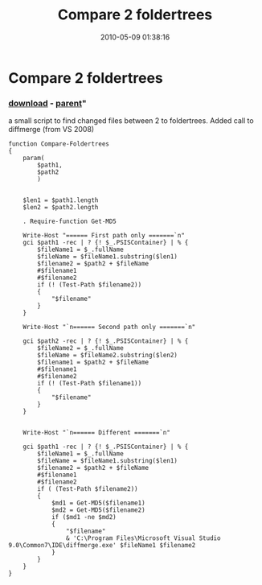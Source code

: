 ﻿---
pid:            1827
parent:         1826
children:       
poster:         Bernd Kriszio
title:          Compare 2 foldertrees
date:           2010-05-09 01:38:16
format:         posh
---

# Compare 2 foldertrees

### [download](1827.ps1) - [parent](1826.md)"

a small script to find changed files between 2 to foldertrees. Added call to diffmerge (from VS 2008) 

```posh
function Compare-Foldertrees 
{
    param(
        $path1, 
        $path2
        )


    $len1 = $path1.length 
    $len2 = $path2.length 

    . Require-function Get-MD5

    Write-Host "====== First path only =======`n"
    gci $path1 -rec | ? {! $_.PSISContainer} | % { 
        $fileName1 = $_.fullName
        $fileName = $fileName1.substring($len1)
        $filename2 = $path2 + $fileName
        #$filename1
        #$filename2
        if (! (Test-Path $filename2))
        {
            "$filename"
        } 
    }

    Write-Host "`n====== Second path only =======`n"

    gci $path2 -rec | ? {! $_.PSISContainer} | % { 
        $fileName2 = $_.fullName
        $fileName = $fileName2.substring($len2)
        $filename1 = $path2 + $fileName
        #$filename1
        #$filename2
        if (! (Test-Path $filename1))
        {
            "$filename"
        } 
    }


    Write-Host "`n====== Different =======`n"

    gci $path1 -rec | ? {! $_.PSISContainer} | % { 
        $fileName1 = $_.fullName
        $fileName = $fileName1.substring($len1)
        $filename2 = $path2 + $fileName
        #$filename1
        #$filename2
        if ( (Test-Path $filename2))
        {
            $md1 = Get-MD5($filename1)
            $md2 = Get-MD5($filename2)
            if ($md1 -ne $md2)
            {
                "$filename"
                & 'C:\Program Files\Microsoft Visual Studio 9.0\Common7\IDE\diffmerge.exe' $fileName1 $filename2 
            }
        } 
    }
}
```
